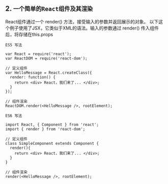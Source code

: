 ## 2. `一个简单的React组件及其渲染`

React组件通过一个 render() 方法，接受输入的参数并返回展示的对象。 以下这个例子使用了JSX，它类似于XML的语法。输入的参数通过 render() 传入组件后，将存储在this.props

`ES5 写法`
```
var React = require('react');
var ReactDOM = require('react-dom');

// 定义组件
var HelloMessage = React.createClass({
  render: function() {
    return <div> React，我们来了... </div>;
  }
});

// 组件渲染
ReactDOM.render(<HelloMessage />, rootElement);
```

`ES6 写法`
```
import React, { Component } from 'react';
import { render } from 'react-dom';

// 定义组件
class SimpleComponent extends Component {
  render(){
    return <div> React，我们来了... </div>;
  }
}

// 组件渲染
render(<HelloMessage />, rootElement);
```